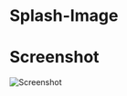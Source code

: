 # Splash-Image

# Screenshot

![Screenshot](https://user-images.githubusercontent.com/88297426/153880462-ded59c70-7706-4f55-84cc-5c5980e2bba5.png)
